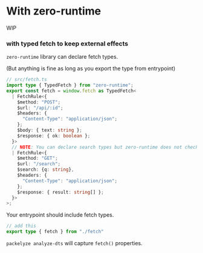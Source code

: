 # With zero-runtime

WIP

### with typed fetch to keep external effects

`zero-runtime` library can declare fetch types.

(But anything is fine as long as you export the type from entrypoint)

```ts
// src/fetch.ts
import type { TypedFetch } from "zero-runtime";
export const fetch = window.fetch as TypedFetch<
  | FetchRule<{
    $method: "POST";
    $url: "/api/:id";
    $headers: {
      "Content-Type": "application/json";
    };
    $body: { text: string };
    $response: { ok: boolean };
  }>
  // NOTE: You can declare search types but zero-runtime does not check it.
  | FetchRule<{
    $method: "GET";
    $url: "/search";
    $search: {q: string},
    $headers: {
      "Content-Type": "application/json";
    };
    $response: { result: string[] };
  }>
>;

```

Your entrypoint should include fetch types.

```ts
// add this
export type { fetch } from "./fetch"
```

`packelyze analyze-dts` will capture `fetch()` properties.

